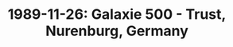 ---
layout: show
title: '1989-11-26: Galaxie 500 - Trust, Nurenburg, Germany'
name: 1989-11-26-galaxie-500-trust-nurenburg-germany
show-venue: 'Trust, Nurenburg, Germany'
show-setlist: [
  "Flowers",
  "Tell Me",
  "Decomposing Trees",
  "Snowstorm",
  "Plastic Bird",
  "Temperature's Rising",
  "Don't Let Our Youth Go To Waste [Jonathan Richman]",
  "When Will You Come Home",
  "Blue Thunder",
  "Ceremony [Joy Division]",
  "Here She Comes Now [Velvet Underground] "
  ]
show-date: 1989-11-26
category: 1989
show-radio: 
show-lastfm: 
show-cancelled: 
performers: [
  "Dean Wareham - guitar/vocals",
  "Naomi Yang - bass/vocals",
  "Damon Krukowski - drums"
  ]
facebook-event-url: 
show-poster-url: 
show-ticket-url: 
show-venue-website: 
show-additional: 
---